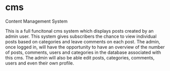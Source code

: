 # cms
Content Management System 

 This is a full funcitonal cms system which displays posts created by an admin user. 
 This system gives subscribers the chance to view individual posts based on categories and leave comments on each post.
 The admin, once logged in, will have the opportunity to have an overview of the number of posts, comments, users and categories in the database associated with this cms. 
 The admin will also be able edit posts, categories, comments, users and even their own profile.
